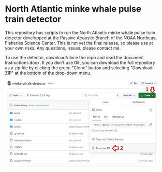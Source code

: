 # North Atlantic minke whale pulse train detector

This repository has scripts to run the North Atlantic minke whale pulse train detector developped at the Passive Acoustic Branch of the NOAA Northeast Fisheries Science Center. This is not yet the final release, so please use at your own risks. Any questions, issues, please contact me.

To use the detector, download/clone the repo and read the document Instructions.docx. It you don't use Git, you can download the full repository as a zip file by clicking the green "Clone" button and selecting "Download ZIP" at the bottom of the drop-down menu.

![](images/download_repo_zip.png)

